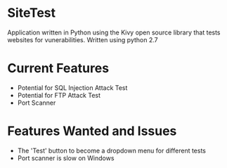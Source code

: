 # SiteTest
Application written in Python using the Kivy open source library that tests websites for vunerabilities. Written using python 2.7

# Current Features
* Potential for SQL Injection Attack Test
* Potential for FTP Attack Test 
* Port Scanner

# Features Wanted and Issues
* The 'Test' button to become a dropdown menu for different tests
* Port scanner is slow on Windows
